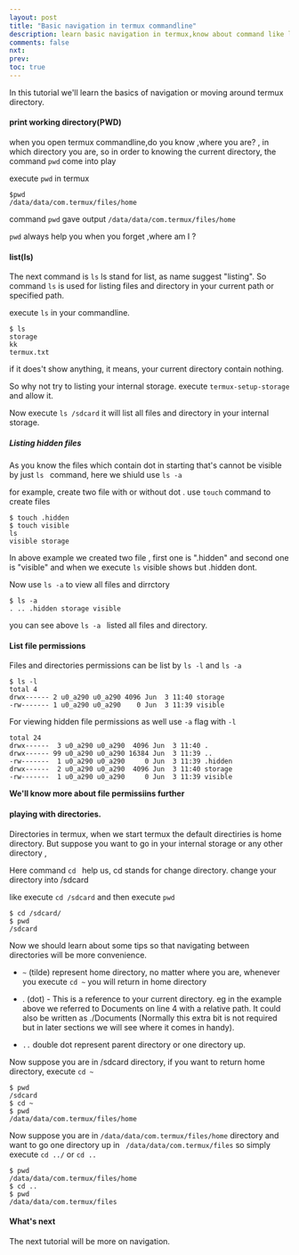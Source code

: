 ```yaml
---
layout: post
title: "Basic navigation in termux commandline"
description: learn basic navigation in termux,know about command like ls, pwd,cd,rm etc.
comments: false
nxt:
prev:
toc: true
---
```

In this tutorial we'll learn the basics of navigation or moving around termux directory.

#### print working directory(PWD)
when you open termux commandline,do you know ,where you are? , in which directory you are,
so in order to knowing the current directory, the command `pwd` come into play

execute `pwd` in termux
```
$pwd
/data/data/com.termux/files/home
```
command `pwd` gave output `/data/data/com.termux/files/home`

`pwd` always help you when you forget ,where am I ?

#### list(ls)
The next command is `ls` ls stand for list, as name suggest "listing". So command `ls` is used for listing files and directory in your current path or specified path.

execute `ls` in your commandline.

```
$ ls
storage
kk
termux.txt
```

if it does't show anything, it means, your current directory contain nothing.

So why not try to listing your internal storage.
execute `termux-setup-storage` and allow it.

Now execute `ls /sdcard` it will list all files and directory in your internal storage.


##### Listing hidden files
As you know the files which contain dot in starting that's cannot be visible by just `ls ` command, here we shiuld use `ls -a`

for example, create two file with or without dot .
use `touch` command to create files


```
$ touch .hidden
$ touch visible
ls
visible storage
```
In above example we created two file , first one is ".hidden" and second one is "visible"
and when we execute `ls` visible shows but .hidden dont.

Now use `ls -a` to view all files and dirrctory
```
$ ls -a
. .. .hidden storage visible
```

you can see above `ls -a ` listed all files and directory.

#### List file permissions

Files and directories permissions can be list by `ls -l` and `ls -a`

```
$ ls -l
total 4
drwx------ 2 u0_a290 u0_a290 4096 Jun  3 11:40 storage
-rw------- 1 u0_a290 u0_a290    0 Jun  3 11:39 visible

```

For viewing hidden file permissions as well use `-a` flag with `-l`

```
total 24
drwx------  3 u0_a290 u0_a290  4096 Jun  3 11:40 .
drwx------ 99 u0_a290 u0_a290 16384 Jun  3 11:39 ..
-rw-------  1 u0_a290 u0_a290     0 Jun  3 11:39 .hidden
drwx------  2 u0_a290 u0_a290  4096 Jun  3 11:40 storage
-rw-------  1 u0_a290 u0_a290     0 Jun  3 11:39 visible
```

**We'll know more about file permissiins further**

#### playing with directories.
Directories in termux, when we start termux the default directiries is home directory.
But suppose you want to go in your internal storage or any other directory ,

Here command `cd ` help us, cd stands for change directory.
change your directory into /sdcard

like execute `cd /sdcard` and then execute `pwd`

```
$ cd /sdcard/
$ pwd
/sdcard
```
Now we should learn about some tips so that navigating between directories will be more convenience.

* `~` (tilde) represent home directory, no matter where you are, whenever you execute `cd ~`
	you will return in home directory
* . (dot) - This is a reference to your current directory. eg in the example above we referred to Documents on line 4 with a relative path. It could also be written as ./Documents (Normally this extra bit is not required but in later sections we will see where it comes in handy).

* `..` double dot represent parent directory or one directory up.


Now suppose you are in /sdcard directory, if you want to return home directory, execute `cd ~`
```
$ pwd
/sdcard
$ cd ~
$ pwd
/data/data/com.termux/files/home
```

Now suppose you are in `/data/data/com.termux/files/home` directory and want to go one directory up
in ` /data/data/com.termux/files` so simply execute `cd ../` or `cd ..`

```
$ pwd
/data/data/com.termux/files/home
$ cd ..
$ pwd 
/data/data/com.termux/files
```
#### What's next 
The next tutorial will be more on navigation.



